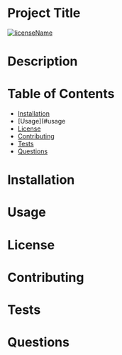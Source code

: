 # Project Title

[![licenseName](https://img.shields.io/badge/license-licenseName-brightGreen)](https://choosealicense.com/licenses/mit/)

# Description

# Table of Contents

- [Installation](#installation)
- [Usage](#usage
- [License](#license)
- [Contributing](#contributing)
- [Tests](#tests)
- [Questions](#questions)


# Installation

# Usage

# License

# Contributing

# Tests

# Questions

